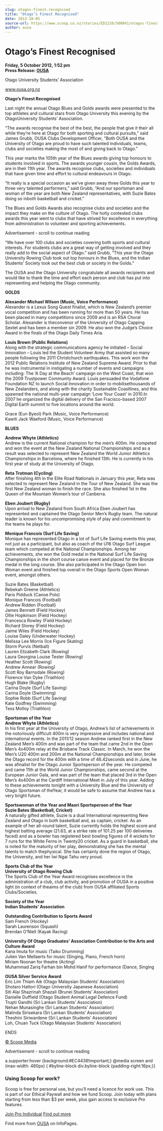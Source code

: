 ```yaml
---
slug: otagos-finest-recognised
title: "Otago’s Finest Recognised"
date: 2012-10-05
source-url: https://www.scoop.co.nz/stories/ED1210/S00041/otagos-finest-recognised.htm
author: ousa
---
```

Otago’s Finest Recognised
=========================

**Friday, 5 October 2012, 1:52 pm**  
**Press Release: [OUSA](https://info.scoop.co.nz/OUSA)**

  
Otago University Students’ Association

www.ousa.org.nz

**Otago’s Finest Recognised**

Last night the annual Otago Blues and Golds awards were presented to the top athletes and cultural stars from Otago University this evening by the OtagoUniversity Students’ Association.

“The awards recognise the best of the best, the people that give it their all while they’re here at Otago for both sporting and cultural pursuits,” said James Grubb, OUSA Clubs Development Officer, “Both OUSA and the University of Otago are proud to have such talented individuals, teams, clubs and societies making the most of and giving back to Otago.”

This year marks the 105th year of the Blues awards giving top honours to students involved in sports. The awards younger cousin, the Golds Awards, are in their 11th year. The awards recognise clubs, societies and individuals that have given time and effort to cultural endeavours in Otago.

“It really is a special occasion as we’ve given away three Golds this year to three very talented performers,” said Grubb, “And our sportsman and woman of the year are both New Zealand representatives, with Suzie Bates doing so inboth basketball and cricket.”

The Blues and Golds Awards also recognise clubs and societies and the impact they make on the culture of Otago. The hotly contested clubs awards this year went to clubs that have strived for excellence in everything from administration to volunteer and sporting achievements.

Advertisement - scroll to continue reading





“We have over 100 clubs and societies covering both sports and cultural interests. For students clubs are a great way of getting involved and they really add to the social aspect of Otago.” said Grubb, “This year the Otago University Rowing Club took out top honours in the Blues, and the Indian Students’ Society took out the best club or society in the Golds.”

The OUSA and the Otago University congratulate all awards recipients and would like to thank the time and effort each person and club has put into representing and helping the Otago community.

**GOLDS**  
  
**Alexander Michael Wilson (Music, Voice Performance)**  
Alexander is a Lexus Song Quest finalist, which is New Zealand’s premier vocal competition and has been running for more than 50 years. He has been placed in many competitions since 2009 and is an RSA Choral Scholar. Alexander is theconvenor of the University of Otago Capping Sextet and has been a member sin 2009. He also won the Judge’s Choice Award in the finals of the Otago Daily Times Aria.

**Louis Brown (Public Relations)**  
Along with the strategic communications agency he initiated – Social Innovation – Louis led the Student Volunteer Army that assisted so many people following the 2011 Christchurch earthquakes. This work won the 2012 Public Relations Institute of New Zealand Supreme Award. Prior to that he was instrumental in instigating a number of events and campaigns including: The ‘A Day at the Beach’ campaign on the West Coast, that won the 2009 Trustpower Community Award. Louis persuaded the Vodafone Foundation NZ to launch Social Innovation in order to mobilisethousands of New Zealanders, and along with the charity Sustainable Coastlines, and this spawned the national multi-year campaign ‘Love Your Coast’ in 2010.In 2007 he organized the digital delivery of the San Fracisco-based 2007 Digital Earth summit to five locations around the world.

Grace (Eun Byeol) Park (Music, Voice Performance)  
Kawiti Jack Waeford (Music, Voice Performance)

**BLUES**

**Andrew Whyte (Athletics)**  
Andrew is the current National champion for the men’s 400m. He competed and won the event at the New Zealand National Championships and as a result was selected to represent New Zealand the World Junior Athletics Championships in Barcelona, where he finished 13th. He is currently in his first year of study at the University of Otago.  
  
**Reta Trotman (Cycling)**  
After finishing 4th in the Elite Road Nationals in January this year, Reta was selected to represent New Zealand in the Tour of New Zealand. She was the first New Zealand woman to finish the race. She also finished 1st in the Queen of the Mountain Women’s tour of Canberra.

**Eben Joubert (Rugby)**  
Upon arrival to New Zealand from South Africa Eben Joubert has represented and captained the Otago Senior Men’s Rugby team. The natural leader is known for his uncompromising style of play and commitment to the teams he plays for.  
  
**Monique Francois (Surf Life Saving)**  
Monique has represented Otago in a lot of Surf Life Saving events this year, not just as a participant, but also as coach of the U16 Otago Surf League team which competed at the National Championships. Among her achievements, she won the Gold medal in the National Surf Life Saving Championships in the short course canoe event and placed for the Bronze medal in the long course. She also participated in the Otago Open Iron Woman event and finished top overall in the Otago Sports Open Woman event, amongst others.  
  
Suzie Bates (Basketball)  
Rebekah Greene (Athletics)  
Paris Pidduck (Canoe Polo)  
Monique Francois (Football)  
Andrew Ridden (Football)  
James Bennett (Field Hockey)  
Ollie Hopkinson (Field Hockey)  
Francesca Rowley (Field Hockey)  
Richard Storey (Field Hockey)  
Jaime Wiles (Field Hockey)  
Louise Daley (Underwater Hockey)  
Melissa Lee Morris (Ice Figure Skating)  
Storm Purvis (Netball)  
Lauren Elizabeth Clark (Rowing)  
Laura Georgina Louise Tester (Rowing)  
Heather Scott (Rowing)  
Andrew Annear (Rowing)  
Scott Roy Barnsdale (Rowing)  
Florence Van Dyke (Triathlon)  
Hugh Blake (Rugby)  
Carina Doyle (Surf Life Saving)  
Carina Doyle (Swimming)  
Sophie Robb (Surf Life Saving)  
Kate Godfrey (Swimming)  
Tess Molloy (Triathlon)

**Sportsman of the Year**  
**Andrew Whyte (Athletics)**  
In his first year at the University of Otago, Andrew’s list of achievements in the notoriously difficult 400m is very impressive and includes national and international events. In the 2011/12 season Andrew ranked first in the New Zealand Men’s 400m and was part of the team that came 2nd in the Open Men’s 4x400m relay at the Brisbane Track Classic. In March, he won the Men’s U20 400m and 200m at the National Championships and later, broke the Otago record for the 400m with a time of 46.42seconds and in June, he was afinalist for the Otago Junior Sportsperson of the year. He competed and came 11th at the World Junior Championships, came second at the European Junior Gala, and was part of the team that placed 3rd in the Open Men’s 4x400m at the Cardiff International Meet in July of this year. Adding to these achievements tonight with a University Blue and the University of Otago Sportsman of theYear, it would be safe to assume that Andrew has a very bright future.

**Sportswoman of the Year and Maori Sportsperson of the Year**  
**Suzie Bates (Basketball, Cricket)**  
A naturally gifted athlete, Suzie is a dual International representing New Zealand and Otago in both basketball and, as captain, cricket. As an example of her all-round talent, Suzie currently holds the highest score and highest batting average (21.63, at a strike rate of 101.25 per 100 deliveries faced) and as a bowler has registered best bowling figures of 4 wickets for 7 runs for the White Ferns in Twenty20 cricket. As a guard in basketball, she is noted for the maturity of her play, demonstrating she has the mental talents to match thephysical. She has certainly done the region of Otago, the University, and her Iwi Ngai Tahu very proud.

**Sports Club of the Year**  
**University of Otago Rowing Club**  
The Sports Club of the Year Award recognises excellence in the administration of a club, club activity, and promotion of OUSA in a positive light (in context of theaims of the club) from OUSA affiliated Sports Clubs/Societies.  
  
**Society of the Year**  
**Indian Students’ Association**  
  
**Outstanding Contribution to Sports Award**  
Sam French (Hockey)  
Sarah Laurenson (Squash)  
Brendan O’Niell (Kayak Racing)  
  
**University Of Otago Graduates’ Association Contribution to the Arts and Culture Award**  
Kana Imuta for music (Taiko Drumming)  
Julien Van Mellaerts for music (Singing, Piano, French horn)  
Miriam Noonan for theatre (Acting)  
Muhammad Zariq Farhan bin Mohd Hanif for performance (Dance, Singing

**OUSA Silver Service Award**  
Eric Lim Thiam Aik (Otago Malaysian Students’ Association)  
Shotaro Hattori (Otago University Japanese Association)  
Siti Alai Shazrinah Shazali (Brunei Students’ Association)  
Danielle Duffield (Otago Student Animal Legal Defence Fund)  
Trupti Gandhi (Sri Lankan Students’ Association)  
Nehan Munasinghe (Sri Lankan Students’ Association)  
Malinda Sirisekara (Sri Lankan Students’ Association)  
Theshini Siriwardene (Sri Lankan Students’ Association)  
Loh, Chuan Tuck (Otago Malaysian Students’ Association)  
  
ENDS  

[© Scoop Media](http://www.scoop.co.nz/about/terms.html)  

Advertisement - scroll to continue reading



a.supporter:hover {background:#EC4438!important;} @media screen and (max-width: 480px) { #byline-block div.byline-block {padding-right:16px;}}

### Using Scoop for work?

Scoop is free for personal use, but you’ll need a licence for work use. This is part of our Ethical Paywall and how we fund Scoop. Join today with plans starting from less than $3 per week, plus gain access to exclusive _Pro_ features.  
  
[Join Pro Individual](https://pro.scoop.co.nz/Individual/?from=ProIn24) [Find out more](https://pro.scoop.co.nz/using-scoop-for-work/?from=ProIn24)

Find more from [OUSA](https://info.scoop.co.nz/OUSA) on InfoPages.